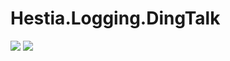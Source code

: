 # Hestia.Logging.DingTalk

[![](https://github.com/sduo/Hestia.Logging.DingTalk/actions/workflows/main.yml/badge.svg)](https://github.com/sduo/Hestia.Logging.DingTalk)
[![](https://img.shields.io/nuget/v/Hestia.Logging.DingTalk.svg)](https://www.nuget.org/packages/Hestia.Logging.DingTalk)